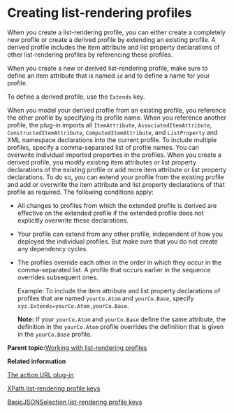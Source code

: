 # Creating list-rendering profiles 

When you create a list-rendering profile, you can either create a completely new profile or create a derived profile by extending an existing profile. A derived profile includes the item attribute and list property declarations of other list-rendering profiles by referencing these profiles.

When you create a new or derived list-rendering profile, make sure to define an item attribute that is named `id` and to define a name for your profile.

To define a derived profile, use the `Extends` key.

When you model your derived profile from an existing profile, you reference the other profile by specifying its profile name. When you reference another profile, the plug-in imports all `ItemAttribute`, `AssociatedItemAttribute`, `ConstructedItemAttribute`, `ComputedItemAttribute`, and `ListProperty` and XML namespace declarations into the current profile. To include multiple profiles, specify a comma-separated list of profile names. You can overwrite individual imported properties in the profiles. When you create a derived profile, you modify existing item attributes or list property declarations of the existing profile or add more item attribute or list property declarations. To do so, you can extend your profile from the existing profile and add or overwrite the item attribute and list property declarations of that profile as required. The following conditions apply:

-   All changes to profiles from which the extended profile is derived are effective on the extended profile if the extended profile does not explicitly overwrite these declarations.
-   Your profile can extend from any other profile, independent of how you deployed the individual profiles. But make sure that you do not create any dependency cycles.
-   The profiles override each other in the order in which they occur in the comma-separated list. A profile that occurs earlier in the sequence overrides subsequent ones.

    Example: To include the item attribute and list property declarations of profiles that are named `yourCo.Atom` and `yourCo.Base`, specify `xyz.Extends=yourCo.Atom,yourCo.Base`.

    **Note:** If your `yourCo.Atom` and `yourCo.Base` define the same attribute, the definition in the `yourCo.Atom` profile overrides the definition that is given in the `yourCo.Base` profile.


**Parent topic:**[Working with list-rendering profiles ](../social/plrf_work_lr_profiles.md)

**Related information**  


[The action URL plug-in ](../panel_help/plrf_rendr_plugin_actionurl.md)

[XPath list-rendering profile keys ](../social/plrf_lr_profl_keys.md)

[BasicJSONSelection list-rendering profile keys ](../social/plrf_lr_profl_keys_json.md)

